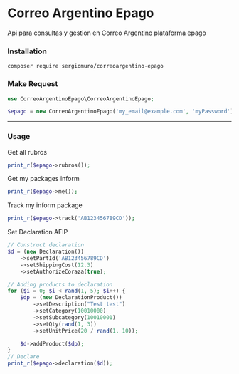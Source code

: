 # Correo Argentino Epago
Api para consultas y gestion en Correo Argentino plataforma epago

### Installation
```shell
composer require sergiomuro/correoargentino-epago
```

### Make Request

```php
use CorreoArgentinoEpago\CorreoArgentinoEpago;

$epago = new CorreoArgentinoEpago('my_email@example.com', 'myPassword');
```
-----
### Usage
Get all rubros
```php
print_r($epago->rubros());
```

Get my packages inform
```php
print_r($epago->me());
```

Track my inform package
```php
print_r($epago->track('AB123456789CD'));
```

Set Declaration AFIP
```php
// Construct declaration
$d = (new Declaration())
    ->setPartId('AB123456789CD')
    ->setShippingCost(12.3)
    ->setAuthorizeCoraza(true);

// Adding products to declaration
for ($i = 0; $i < rand(1, 5); $i++) {
    $dp = (new DeclarationProduct())
        ->setDescription("Test test")
        ->setCategory(10010000)
        ->setSubcategory(10010001)
        ->setQty(rand(1, 3))
        ->setUnitPrice(20 / rand(1, 10));

    $d->addProduct($dp);
}
// Declare
print_r($epago->declaration($d));
```